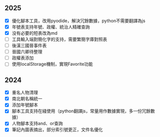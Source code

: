 ## 2025
- [x] 優化腳本工具，改用pyodide，解決冗餘數據，python不需要翻譯為js
- [x] 年號表支持年號、政權、統治人精確查詢
- [x] 没有必要的短表改為md
- [ ] 工具輸入端對簡化字的支持，需要繁簡字庫對照表
- [ ] 後漢三國晉事件表
- [ ] 晉國六卿待整理
- [ ] 政權表添加
- [ ] 使用localStorage機制，實現Favorite功能

## 2024
- [x] 重名人物清理
- [x] 南北朝名稱統一
- [x] 添加年號腳本
- [x] 腳本工具支持在綫使用（python翻譯js，常量用作數據實現，多一份冗餘數據）
- [x] 人物腳本支持and、or查詢
- [x] 筆記內圖表摘出，部分索引號更正，文件名優化